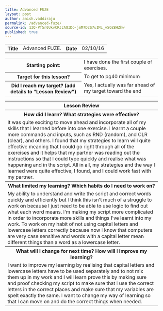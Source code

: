 ```yaml
---
title: Advanced FUZE
layout: post
author: anish.vaddiraju
permalink: /advanced-fuze/
source-id: 13Q-Pf5n0UkvCRJzAQIDo-jmM7D2S7uIML_vSQZBHZhw
published: true
---
```

<table>
  <tr>
    <th>Title</th>
    <td>Advanced FUZE.</td>
    <th>Date</th>
    <td>02/10/16</td>
  </tr>
</table>


<table>
  <tr>
    <th>Starting point:</th>
    <td>I have done the first couple of exercises.</td>
  </tr>
  <tr>
    <th>Target for this lesson?</th>
    <td>To get to pg40 minimum</td>
  </tr>
  <tr>
    <th>Did I reach my target? 
(add details to "Lesson Review")</th>
    <td> Yes, I actually was far ahead of my target toward the end</td>
  </tr>
</table>


<table>
  <tr>
    <th>Lesson Review</th>
  </tr>
  <tr>
    <th>How did I learn? What strategies were effective? </th>
  </tr>
  <tr>
    <td>It was quite exciting to move ahead and incorporate all of my skills that I learned before into one exercise. I learnt a couple more commands and inputs, such as RND (random), and CLR (clear), and others. I found that my strategies to learn will quite effective meaning that I could go right through all of the exercises and it helps that my partner was reading out the instructions so that I could type quickly and realise what was happening and in the script. All in all, my strategies and the way I learned were quite effective, I found, and I could work fast with my partner.</td>
  </tr>
  <tr>
    <th>What limited my learning? Which habits do I need to work on? </th>
  </tr>
  <tr>
    <td>My ability to understand and write the script and correct words quickly and efficiently but I think this isn't much of a struggle to work on because I just need to be able to use logic to find out what each word means. I'm making my script more complicated in order to incorporate more skills and things I've learnt into my work. To work on my habit of not using capital letters and lowercase letters correctly because now I know that computers are very case sensitive and words with a capital letter mean different things than a word as a lowercase letter. </td>
  </tr>
  <tr>
    <th>What will I change for next time? How will I improve my learning?</th>
  </tr>
  <tr>
    <td>I want to improve my learning by realising that capital letters and lowercase letters have to be used separately and to not mix them up in my work and I will learn prove this by making sure and proof checking my script to make sure that I use the correct letters in the correct places and make sure that my variables are spelt exactly the same. I want to change my way of learning so that I can move on and do the correct things when needed.  </td>
  </tr>
</table>


